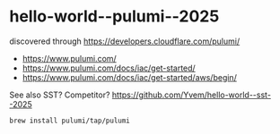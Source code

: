 # hello-world--pulumi--2025

discovered through https://developers.cloudflare.com/pulumi/
 
* https://www.pulumi.com/
* https://www.pulumi.com/docs/iac/get-started/
* https://www.pulumi.com/docs/iac/get-started/aws/begin/

See also SST? Competitor? https://github.com/Yvem/hello-world--sst--2025

```
brew install pulumi/tap/pulumi
```


